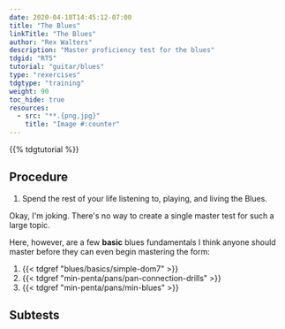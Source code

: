 ```yaml
---
date: 2020-04-18T14:45:12-07:00
title: "The Blues"
linkTitle: "The Blues"
author: "Rex Walters"
description: "Master proficiency test for the blues"
tdgid: "RT5"
tutorial: "guitar/blues"
type: "rexercises"
tdgtype: "training"
weight: 90
toc_hide: true
resources:
  - src: "**.{png,jpg}"
    title: "Image #:counter"
---
```


{{% tdgtutorial %}}

## Procedure

1. Spend the rest of your life listening to, playing, and living the Blues.

Okay, I'm joking. There's no way to create a single master test for such a large
topic.

Here, however, are a few **basic** blues fundamentals I think anyone should
master before they can even begin mastering the form:

1. {{< tdgref "blues/basics/simple-dom7" >}}
2. {{< tdgref "min-penta/pans/pan-connection-drills" >}}
3. {{< tdgref "min-penta/pans/min-blues" >}}


## Subtests


